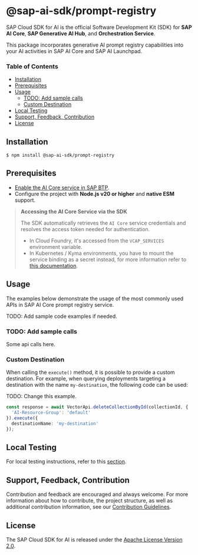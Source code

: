 # @sap-ai-sdk/prompt-registry

SAP Cloud SDK for AI is the official Software Development Kit (SDK) for **SAP AI Core**, **SAP Generative AI Hub**, and **Orchestration Service**.

This package incorporates generative AI prompt registry capabilities into your AI activities in SAP AI Core and SAP AI Launchpad.

### Table of Contents

- [Installation](#installation)
- [Prerequisites](#prerequisites)
- [Usage](#usage)
  - [TODO: Add sample calls](#todo-add-sample-calls)
  - [Custom Destination](#custom-destination)
- [Local Testing](#local-testing)
- [Support, Feedback, Contribution](#support-feedback-contribution)
- [License](#license)

## Installation

```
$ npm install @sap-ai-sdk/prompt-registry
```

## Prerequisites

- [Enable the AI Core service in SAP BTP](https://help.sap.com/docs/sap-ai-core/sap-ai-core-service-guide/initial-setup).
- Configure the project with **Node.js v20 or higher** and **native ESM** support.

> **Accessing the AI Core Service via the SDK**
>
> The SDK automatically retrieves the `AI Core` service credentials and resolves the access token needed for authentication.
>
> - In Cloud Foundry, it's accessed from the `VCAP_SERVICES` environment variable.
> - In Kubernetes / Kyma environments, you have to mount the service binding as a secret instead, for more information refer to [this documentation](https://www.npmjs.com/package/@sap/xsenv#usage-in-kubernetes).

## Usage

The examples below demonstrate the usage of the most commonly used APIs in SAP AI Core prompt registry service.

TODO: Add sample code examples if needed.

<!-- In addition to the examples below, you can find more **sample code** [here](https://github.com/SAP/ai-sdk-js/blob/main/sample-code/src/document-grounding.ts). -->

### TODO: Add sample calls

Some api calls here.

### Custom Destination

When calling the `execute()` method, it is possible to provide a custom destination.
For example, when querying deployments targeting a destination with the name `my-destination`, the following code can be used:

TODO: Change this example.

```ts
const response = await VectorApi.deleteCollectionById(collectionId, {
  'AI-Resource-Group': 'default'
}).execute({
  destinationName: 'my-destination'
});
```

## Local Testing

For local testing instructions, refer to this [section](https://github.com/SAP/ai-sdk-js/blob/main/README.md#local-testing).

## Support, Feedback, Contribution

Contribution and feedback are encouraged and always welcome.
For more information about how to contribute, the project structure, as well as additional contribution information, see our [Contribution Guidelines](https://github.com/SAP/ai-sdk-js/blob/main/CONTRIBUTING.md).

## License

The SAP Cloud SDK for AI is released under the [Apache License Version 2.0](http://www.apache.org/licenses/).
